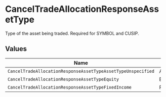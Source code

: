 # CancelTradeAllocationResponseAssetType

Type of the asset being traded. Required for SYMBOL and CUSIP.


## Values

| Name                                                         | Value                                                        |
| ------------------------------------------------------------ | ------------------------------------------------------------ |
| `CancelTradeAllocationResponseAssetTypeAssetTypeUnspecified` | ASSET_TYPE_UNSPECIFIED                                       |
| `CancelTradeAllocationResponseAssetTypeEquity`               | EQUITY                                                       |
| `CancelTradeAllocationResponseAssetTypeFixedIncome`          | FIXED_INCOME                                                 |